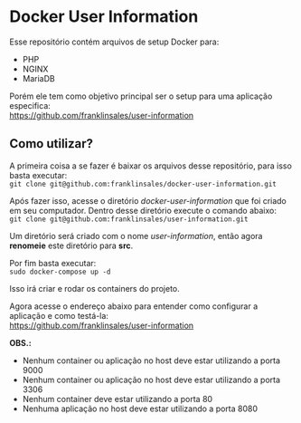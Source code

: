 # Docker User Information
Esse repositório contém arquivos de setup Docker para:
- PHP
- NGINX
- MariaDB

Porém ele tem como objetivo principal ser o setup para uma aplicação especifica:  
https://github.com/franklinsales/user-information

## Como utilizar?
A primeira coisa a se fazer é baixar os arquivos desse repositório, para isso basta executar:  
```git clone git@github.com:franklinsales/docker-user-information.git ```

Após fazer isso, acesse o diretório *docker-user-information* que foi criado em seu computador. Dentro desse diretório execute o comando abaixo:  
```git clone git@github.com:franklinsales/user-information.git ```

Um diretório será criado com o nome *user-information*, então agora **renomeie** este diretório para **src**.

Por fim basta executar:  
``` sudo docker-compose up -d ```

Isso irá criar e rodar os containers do projeto.

Agora acesse o endereço abaixo para entender como configurar a aplicação e como testá-la:  
https://github.com/franklinsales/user-information

**OBS.:**
- Nenhum container ou aplicação no host deve estar utilizando a porta 9000
- Nenhum container ou aplicação no host deve estar utilizando a porta 3306
- Nenhum container deve estar utilizando a porta 80
- Nenhuma aplicação no host deve estar utilizando a porta 8080
